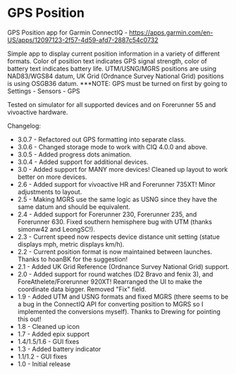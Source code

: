 # GPS Position
GPS Position app for Garmin ConnectIQ - https://apps.garmin.com/en-US/apps/12097123-2f57-4d59-afd7-2887c54c0732

Simple app to display current position information in a variety of different formats. Color of position text indicates GPS signal strength, color of battery text indicates battery life. UTM/USNG/MGRS positions are using NAD83/WGS84 datum, UK Grid (Ordnance Survey National Grid) positions is using OSGB36 datum.
***NOTE: GPS must be turned on first by going to Settings - Sensors - GPS

Tested on simulator for all supported devices and on Forerunner 55 and vivoactive hardware.

Changelog:
* 3.0.7 - Refactored out GPS formatting into separate class.
* 3.0.6 - Changed storage mode to work with CIQ 4.0.0 and above.
* 3.0.5 - Added progress dots animation.
* 3.0.4 - Added support for additional devices.
* 3.0 - Added support for MANY more devices! Cleaned up layout to work better on more devices.
* 2.6 - Added support for vivoactive HR and Forerunner 735XT! Minor adjustments to layout.
* 2.5 - Making MGRS use the same logic as USNG since they have the same datum and should be equivalent.
* 2.4 - Added support for Forerunner 230, Forerunner 235, and Forerunner 630. Fixed southern hemisphere bug with UTM (thanks simonw42 and LeongSC!).
* 2.3 - Current speed now respects device distance unit setting (statue displays mph, metric displays km/h).
* 2.2 - Current position format is now maintained between launches. Thanks to hoanBK for the suggestion!
* 2.1 - Added UK Grid Reference (Ordnance Survey National Grid) support.
* 2.0 - Added support for round watches (D2 Bravo and fenix 3), and ForeAthelete/Forerunner 920XT! Rearranged the UI to make the coordinate data bigger. Removed "Fix" field.
* 1.9 - Added UTM and USNG formats and fixed MGRS (there seems to be a bug in the ConnectIQ API for converting position to MGRS so I implemented the conversions myself). Thanks to Drewing for pointing this out!
* 1.8 - Cleaned up icon
* 1.7 - Added epix support
* 1.4/1.5/1.6 - GUI fixes
* 1.3 - Added battery indicator
* 1.1/1.2 - GUI fixes
* 1.0 - Initial release

